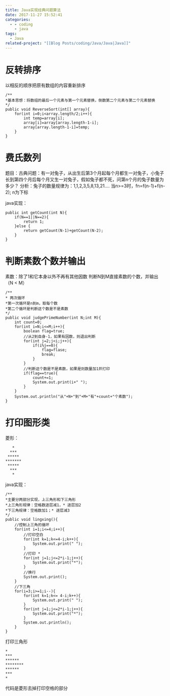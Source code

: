 ```yaml
---
title: Java实现经典问题算法
date: 2017-11-27 15:52:41
categories:
  - - coding
    - java
tags:
  - Java
related-project: "[[Blog Posts/coding/Java/Java|Java]]"
---
```


# 反转排序

以相反的顺序把原有数组的内容重新排序
```
/**
*基本思想：将数组的最后一个元素与第一个元素替换，倒数第二个元素与第二个元素替换
*/
public void ReverseSort(int[] array){
    for(int i=0;i<array.length/2;i++){
        int temp=array[i];
        array[i]=array[array.length-1-i];
        array[array.length-1-i]=temp;
    }
}
```


# 费氏数列
题目：古典问题：有一对兔子，从出生后第3个月起每个月都生一对兔子，小兔子长到第四个月后每个月又生一对兔子，假如兔子都不死，问第n个月的兔子数量为多少？
分析：兔子的数量规律为：1,1,2,3,5,8,13,21....
当n>=3时，fn=f(n-1)+f(n-2); n为下标

java实现：

```
public int getCount(int N){
    if(N==1||N==2){
        return 1;
    }else {
        return getCount(N-1)+getCount(N-2);
    }
}
```

# 判断素数个数并输出
素数：除了1和它本身以外不再有其他因数
判断N到M直接素数的个数，并输出（N < M）

```
/**
* 两次循环
*第一次循环是n到m，取每个数
*第二个循环是判断这个数是不是素数
*/
public void judgePrimeNumber(int N;int M){
    int count=0;
    for(int i=N;i<=M;i++){
        boolean flag=true;
        //从2到自身-1，如果有因数，则退出判断
        for(int j=2;j<i;j++){
            if(i%j==0){
                flag=flase;
                break;
            }
        }
        //判断这个数是不是素数，如果是则数量加1并打印
        if(flag==true){
            count+=1;
            System.out.print(i+" ");
        }
    }
    System.out.println("从"+N+"到"+M+"有"+count+"个素数");
}
```

# 打印图形类
菱形：
```
   * 
  *** 
 *****
*******
 *****
  ***
   *
```
java实现：
```
/**
*主要分两部分实现，上三角形和下三角形
*上三角形规律：空格数逐层减1，* 逐层加2
*下三角规律：空格数加1；* 逐层减3
*/
public void lingxing(){
    //控制上三角的循环
    for(int i=1;i<=4;i++){
        //打印空白
        for(int k=1;k<=4-i;k++){
            System.out.print(" ");
        }
        //打印 *
        for(int j=1;j<=2*i-1;j++){
            System.out.print("*");
        }
        //换行
        System.out.print();
    }
    //下三角
    for(i=3;i>=1;i--){
        for(int k=1;k<= 4-i;k++){
            System.out.print(" ");
        }
        for(int j=1;j<=2*i-1;j++){
            System.out.print("*");
        }
        System.out.println();
    }
}
```
打印三角形
```
*
***
******
********
******
***
*
```
代码是菱形去掉打印空格的部分